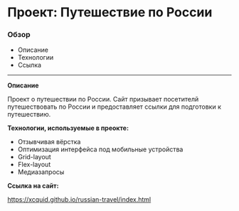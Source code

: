 # Проект: Путешествие по России

### Обзор
* Описание
* Технологии
* Ссылка
___

**Описание**

Проект о путешествии по России. 
Сайт призывает посетителй путешествовать по России и предоставляет ссылки для подготовки к путешествию.

**Технологии, используемые в преокте:**

* Отзывчивая вёрстка
* Оптимизация интерфейса под мобильные устройства
* Grid-layout
* Flex-layout
* Медиазапросы

**Ссылка на сайт:**

https://xcquid.github.io/russian-travel/index.html
